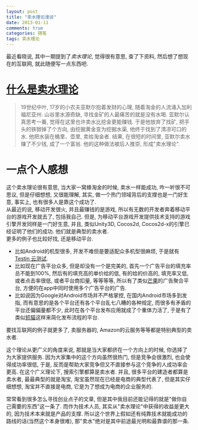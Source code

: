 ```yaml
---
layout: post
title: "卖水理论漫谈"
date: 2013-01-11
comments: true
categories: 随笔
tags: 卖水理论
---
```


最近看晓说, 其中一期提到了*卖水理论*, 觉得很有意思, 查了下资料, 然后想了想现在的互联网, 就此随便写一点东西吧.  

# [什么是卖水理论](http://wiki.mbalib.com/wiki/%E5%8D%96%E6%B0%B4%E7%90%86%E8%AE%BA)

> 19世纪中叶, 17岁的小农夫亚默尔抱着发财的心理, 随着淘金的人流涌入加利福尼亚州. 山谷里水源奇缺, 寻找金矿的人最痛苦的就是没有水喝. 亚默尔认真思考一番, 觉得在这里也许卖水比挖金更能赚钱. 于是他放弃了找矿, 把手头的铁锨掉了个方向, 由挖掘黄金变为挖掘水渠, 他终于找到了清凉可口的水. 他把水装在桶里、壶里, 卖给淘金者. 结果, 在很短的时间里, 亚默尔卖水赚了不少钱, 成了一个富翁. 他的这种做法被后人推崇, 形成"卖水理论". 

<!-- more -->

# 一点个人感想
这个卖水理论很有意思, 当大家一窝蜂淘金的时候, 卖水一样能成功, 咋一听很不可思议, 但是仔细想想, 又很能理解, 其实, 做一个热门领域背后的支撑也是一门好生意, 事实上, 也有很多人是靠这个成功了.  
从最近的说, 移动开发很火, 并且最赚钱的是游戏, 所以有无数的开发者奔着移动平台的游戏开发就去了, 包括我自己.  但是,  为移动平台游戏开发提供技术支持的游戏引擎开发同样是一门好生意, 并且, 类似Unity3D, Cocos2d, Cocos2d-x的引擎已经证明了他们的成功.  他们就是典型的卖水者.  
更多的例子也比较好找, 还是移动平台.  

* 比如Android的机型很多, 开发不难但是要适配众多机型很麻烦, 于是就有[Testin 云测试](http://www.testin.cn/).  
* 比如现在广告平台众多, 但是却没有一个是完美的, 首先一个广告平台的填充率总不能到100%, 然后有的填充高的单价给的低, 有的给的价高的, 填充率又低, 或者点击率很低, 或者平台商扣量, 等等等等, 所以有了类似[芒果](http://www.adsmogo.com/)的广告聚合平台, 方便的在app中同时使用多个广告平台的广告.  
* 比如说因为Google对Android市场并不严格掌控, 在国内Android市场多到发指, 而有意思的是各个平台还有各个平台乱七八糟的各种规定, 而很多有矛盾的平台还偏偏量都不少, 此时在各个平台发布应用就成了个重体力活了, 于是有了类似[抓猫](http://www.zhuamob.com/)这样来简化发布流程的平台.  
  
要找互联网的例子就更多了, 卖服务器的, Amazon的云服务等等都是特别典型的卖水者.  
  
这个理论从更广义的角度来说, 那就是当大家都挤在一个方向上的时候, 你选择了为大家提供服务.  因为大家集中的这个方向虽然很热门, 但是竞争会很激烈, 也会使得成功率很低, 于是, 反而是帮助大家竞争但又不直接参与这个竞争的人成功率会更高.  在这个广义理论下, 搜索引擎都算是卖水者.  并且, 很多平台的建造者都算是卖水者, 最最典型的就是淘宝, 淘宝虽然现在已经是电商的典型代表了, 但是其实仔细想想, 淘宝并不直接是电商, 它是为了想成为电商的企业服务的.  
  
常常看到很多怎么寻找创业点子的文章, 但是其中我目前还能记得的就是"做你自己需要的东西"这一条了.  而作为技术人员, 其实从"卖水理论"中获得的收益是更大的, 因为技术本来就是产品的支撑.  所以这个世界上假如还有纯靠技术就能成功的路线的话(当然这个本身很难), 那"卖水"绝对是其中前途最光明和最靠谱的那一条.  

